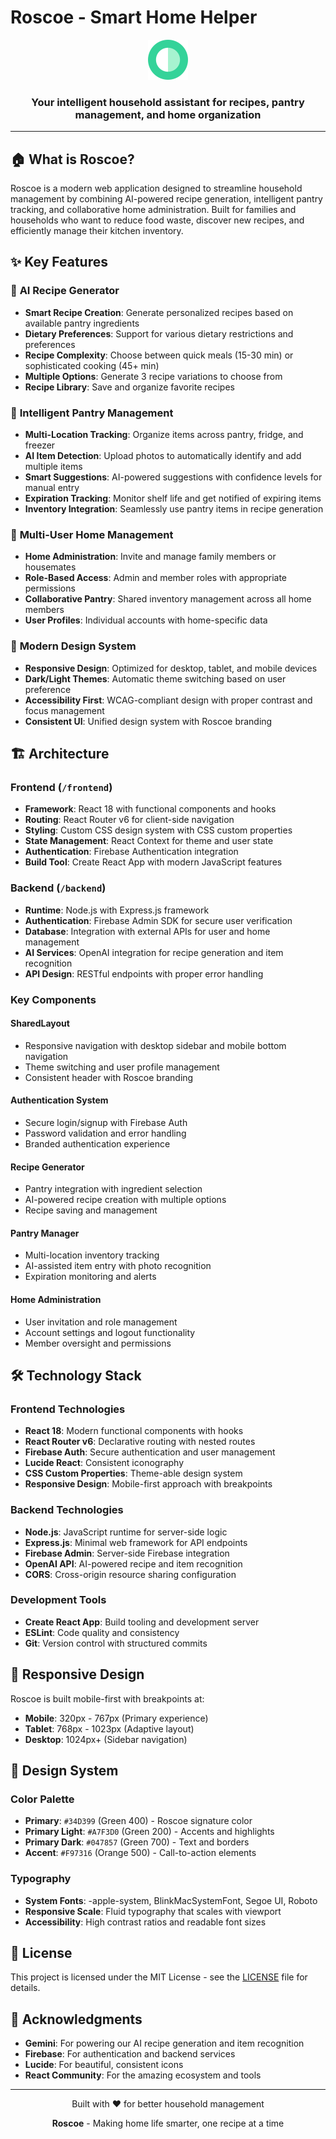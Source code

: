 # Roscoe - Smart Home Helper

<div align="center">
  <img src="frontend/public/favicon.svg" alt="Roscoe Logo" width="64" height="64">
  <h3>Your intelligent household assistant for recipes, pantry management, and home organization</h3>
</div>

---

## 🏠 What is Roscoe?

Roscoe is a modern web application designed to streamline household management by combining AI-powered recipe generation, intelligent pantry tracking, and collaborative home administration. Built for families and households who want to reduce food waste, discover new recipes, and efficiently manage their kitchen inventory.

## ✨ Key Features

### 🍳 **AI Recipe Generator**
- **Smart Recipe Creation**: Generate personalized recipes based on available pantry ingredients
- **Dietary Preferences**: Support for various dietary restrictions and preferences
- **Recipe Complexity**: Choose between quick meals (15-30 min) or sophisticated cooking (45+ min)
- **Multiple Options**: Generate 3 recipe variations to choose from
- **Recipe Library**: Save and organize favorite recipes

### 🥫 **Intelligent Pantry Management**
- **Multi-Location Tracking**: Organize items across pantry, fridge, and freezer
- **AI Item Detection**: Upload photos to automatically identify and add multiple items
- **Smart Suggestions**: AI-powered suggestions with confidence levels for manual entry
- **Expiration Tracking**: Monitor shelf life and get notified of expiring items
- **Inventory Integration**: Seamlessly use pantry items in recipe generation

### 👥 **Multi-User Home Management**
- **Home Administration**: Invite and manage family members or housemates
- **Role-Based Access**: Admin and member roles with appropriate permissions
- **Collaborative Pantry**: Shared inventory management across all home members
- **User Profiles**: Individual accounts with home-specific data

### 🎨 **Modern Design System**
- **Responsive Design**: Optimized for desktop, tablet, and mobile devices
- **Dark/Light Themes**: Automatic theme switching based on user preference
- **Accessibility First**: WCAG-compliant design with proper contrast and focus management
- **Consistent UI**: Unified design system with Roscoe branding

## 🏗️ Architecture

### **Frontend** (`/frontend`)
- **Framework**: React 18 with functional components and hooks
- **Routing**: React Router v6 for client-side navigation
- **Styling**: Custom CSS design system with CSS custom properties
- **State Management**: React Context for theme and user state
- **Authentication**: Firebase Authentication integration
- **Build Tool**: Create React App with modern JavaScript features

### **Backend** (`/backend`)
- **Runtime**: Node.js with Express.js framework
- **Authentication**: Firebase Admin SDK for secure user verification
- **Database**: Integration with external APIs for user and home management
- **AI Services**: OpenAI integration for recipe generation and item recognition
- **API Design**: RESTful endpoints with proper error handling

### **Key Components**

#### **SharedLayout**
- Responsive navigation with desktop sidebar and mobile bottom navigation
- Theme switching and user profile management
- Consistent header with Roscoe branding

#### **Authentication System**
- Secure login/signup with Firebase Auth
- Password validation and error handling
- Branded authentication experience

#### **Recipe Generator**
- Pantry integration with ingredient selection
- AI-powered recipe creation with multiple options
- Recipe saving and management

#### **Pantry Manager**
- Multi-location inventory tracking
- AI-assisted item entry with photo recognition
- Expiration monitoring and alerts

#### **Home Administration**
- User invitation and role management
- Account settings and logout functionality
- Member oversight and permissions

## 🛠️ Technology Stack

### **Frontend Technologies**
- **React 18**: Modern functional components with hooks
- **React Router v6**: Declarative routing with nested routes
- **Firebase Auth**: Secure authentication and user management
- **Lucide React**: Consistent iconography
- **CSS Custom Properties**: Theme-able design system
- **Responsive Design**: Mobile-first approach with breakpoints

### **Backend Technologies**
- **Node.js**: JavaScript runtime for server-side logic
- **Express.js**: Minimal web framework for API endpoints
- **Firebase Admin**: Server-side Firebase integration
- **OpenAI API**: AI-powered recipe and item recognition
- **CORS**: Cross-origin resource sharing configuration

### **Development Tools**
- **Create React App**: Build tooling and development server
- **ESLint**: Code quality and consistency
- **Git**: Version control with structured commits

## 📱 Responsive Design

Roscoe is built mobile-first with breakpoints at:
- **Mobile**: 320px - 767px (Primary experience)
- **Tablet**: 768px - 1023px (Adaptive layout)
- **Desktop**: 1024px+ (Sidebar navigation)

## 🎨 Design System

### **Color Palette**
- **Primary**: `#34D399` (Green 400) - Roscoe signature color
- **Primary Light**: `#A7F3D0` (Green 200) - Accents and highlights  
- **Primary Dark**: `#047857` (Green 700) - Text and borders
- **Accent**: `#F97316` (Orange 500) - Call-to-action elements

### **Typography**
- **System Fonts**: -apple-system, BlinkMacSystemFont, Segoe UI, Roboto
- **Responsive Scale**: Fluid typography that scales with viewport
- **Accessibility**: High contrast ratios and readable font sizes

## 📄 License

This project is licensed under the MIT License - see the [LICENSE](LICENSE) file for details.

## 🙏 Acknowledgments

- **Gemini**: For powering our AI recipe generation and item recognition
- **Firebase**: For authentication and backend services
- **Lucide**: For beautiful, consistent icons
- **React Community**: For the amazing ecosystem and tools

---

<div align="center">
  <p>Built with ❤️ for better household management</p>
  <p><strong>Roscoe</strong> - Making home life smarter, one recipe at a time</p>
</div>